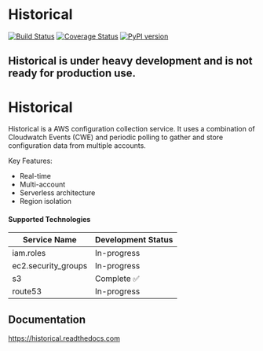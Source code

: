 # Historical
[![Build Status](https://travis-ci.org/Netflix-Skunkworks/historical.svg?branch=master)](https://travis-ci.org/Netflix-Skunkworks/historical)
[![Coverage Status](https://coveralls.io/repos/github/Netflix-Skunkworks/historical/badge.svg?branch=master)](https://coveralls.io/github/Netflix-Skunkworks/historical?branch=master)
[![PyPI version](https://badge.fury.io/py/historical.svg)](https://badge.fury.io/py/historical)

## Historical is under heavy development and is not ready for production use.

# Historical

Historical is a AWS configuration collection service. It uses a combination of Cloudwatch Events (CWE) and periodic polling to gather
and store configuration data from multiple accounts.

Key Features:

- Real-time
- Multi-account
- Serverless architecture
- Region isolation

#### Supported Technologies

| Service Name | Development Status |
| ------------ | ------------------ |
| iam.roles    | In-progress        |
| ec2.security_groups | In-progress |
| s3           | Complete ✅       |
| route53      | In-progress        |

## Documentation
https://historical.readthedocs.com


